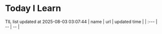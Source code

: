 # Today I Learn 
TIL list updated at 2025-08-03 03:07:44
| name | url | updated time |
| :--- | -- | -- |
